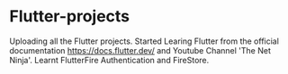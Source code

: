 # Flutter-projects
Uploading all the Flutter projects.
Started Learing Flutter from the official documentation https://docs.flutter.dev/ and Youtube Channel 'The Net Ninja'.
Learnt FlutterFire Authentication and FireStore.
